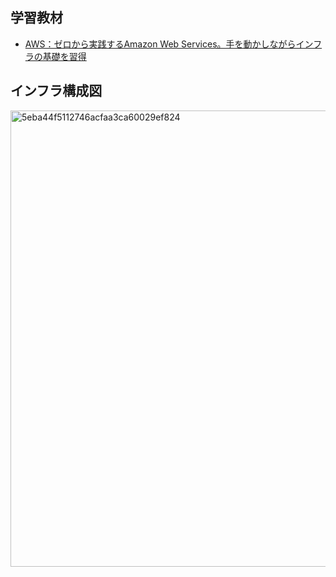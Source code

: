 ## 学習教材

- [AWS：ゼロから実践するAmazon Web Services。手を動かしながらインフラの基礎を習得](https://www.udemy.com/course/aws-and-infra/)

## インフラ構成図

<img width="730" alt="5eba44f5112746acfaa3ca60029ef824" src="https://user-images.githubusercontent.com/98577773/213624109-8ed2b171-ae4d-4535-b7fe-e17bf4899d2c.png">

